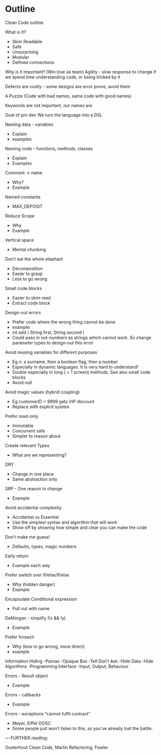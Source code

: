 # Outline

Clean Code outline

What is it?

- Skim Readable
- Safe
- Unsurprising
- Modular
- Defined connections

Why is it important?
(Win lose as team)
Agility - slow response to change if we spend time understanding code, or being tricked by it

Defects are costly - some designs are error prone, avoid them

A Puzzle
(Code with bad names, same code with good names)

Keywords are not important, our names are

Goal of pro dev
We turn the language into a DSL

Naming data - variables

- Explain
- examples

Naming code - functions, methods, classes

- Explain
- Examples

Comment -> name

- Why?
- Example

Named constants

- MAX_DEPOSIT

Reduce Scope

- Why
- Example

Vertical space

- Mental chunking

Don’t eat the whole elephant

- Decomposition
- Easier to grasp
- Less to go wrong

Small code blocks

- Easier to skim read
- Extract code block

Design-out errors

- Prefer code where the wrong thing cannot be done
- example:
- int add ( String first, String second )
- Could pass in not-numbers as strings which cannot work. So change parameter types to design-out this error

Avoid reusing variables for different purposes

- Eg n: a surname, then a boolean flag, then a number
- Especially in dynamic languages. It is very hard to understand!
- Double especially in long ( > 1 screen) methods. See also small code blocks
- Avoid null

Avoid magic values (hybrid coupling)

- Eg customerID > 9999 gets VIP discount
- Replace with explicit system

Prefer read-only

- Immutable
- Concurrent safe
- Simpler to reason about

Create relevant Types

- What are we representing?

DRY

- Change in one place
- Same abstraction only

SRP - One reason to change

- Example

Avoid accidental complexity

- Accidental vs Essential
- Use the simplest syntax and algorithm that will work
- Show off by showing how simple and clear you can make the code

Don’t make me guess!

- Defaults, types, magic numbers

Early return

- Example each way

Prefer switch over if/else/if/else

- Why (hidden danger)
- Example

Encapsulate Conditional expression

- Pull out with name

DeMorgan - simplify (!x && !y)

- Example

Prefer foreach

- Why (less to go wrong, more direct)
- example

Information Hiding
-Parnas
-Opaque Box
-Tell Don’t Ask
-Hide Data
-Hide Algorithms
-Programming Interface
-Input, Output, Behaviour

Errors - Result object

- Example

Errors - callbacks

- Example

Errors - exceptions “cannot fulfil contract”

- Meyer, Eiffel OOSC
- Some people just won’t listen to this, so you’ve already lost the battle.

—
FURTHER reading:

Ousterhout
Clean Code, Martin
Refactoring, Fowler
